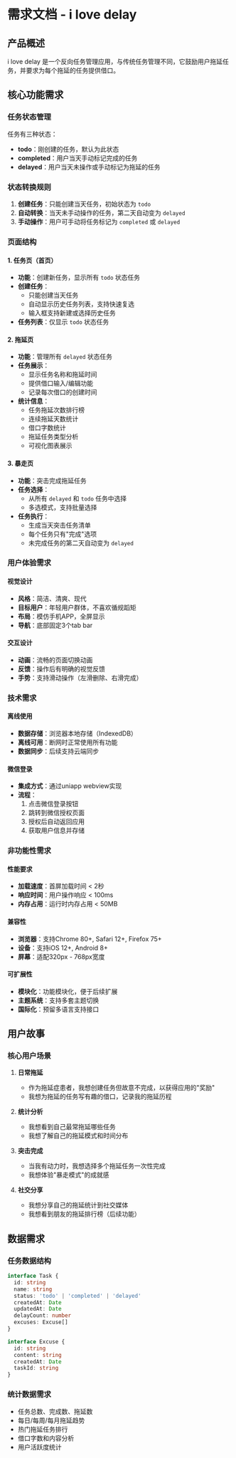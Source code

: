 # 需求文档 - i love delay

## 产品概述

i love delay 是一个反向任务管理应用，与传统任务管理不同，它鼓励用户拖延任务，并要求为每个拖延的任务提供借口。

## 核心功能需求

### 任务状态管理

任务有三种状态：
- **todo**：刚创建的任务，默认为此状态
- **completed**：用户当天手动标记完成的任务
- **delayed**：用户当天未操作或手动标记为拖延的任务

### 状态转换规则

1. **创建任务**：只能创建当天任务，初始状态为 `todo`
2. **自动转换**：当天未手动操作的任务，第二天自动变为 `delayed`
3. **手动操作**：用户可手动将任务标记为 `completed` 或 `delayed`

### 页面结构

#### 1. 任务页（首页）
- **功能**：创建新任务，显示所有 `todo` 状态任务
- **创建任务**：
  - 只能创建当天任务
  - 自动显示历史任务列表，支持快速复选
  - 输入框支持新建或选择历史任务
- **任务列表**：仅显示 `todo` 状态任务

#### 2. 拖延页
- **功能**：管理所有 `delayed` 状态任务
- **任务展示**：
  - 显示任务名称和拖延时间
  - 提供借口输入/编辑功能
  - 记录每次借口的创建时间
- **统计信息**：
  - 任务拖延次数排行榜
  - 连续拖延天数统计
  - 借口字数统计
  - 拖延任务类型分析
  - 可视化图表展示

#### 3. 暴走页
- **功能**：突击完成拖延任务
- **任务选择**：
  - 从所有 `delayed` 和 `todo` 任务中选择
  - 多选模式，支持批量选择
- **任务执行**：
  - 生成当天突击任务清单
  - 每个任务只有"完成"选项
  - 未完成任务的第二天自动变为 `delayed`

### 用户体验需求

#### 视觉设计
- **风格**：简洁、清爽、现代
- **目标用户**：年轻用户群体，不喜欢循规蹈矩
- **布局**：模仿手机APP，全屏显示
- **导航**：底部固定3个tab bar

#### 交互设计
- **动画**：流畅的页面切换动画
- **反馈**：操作后有明确的视觉反馈
- **手势**：支持滑动操作（左滑删除、右滑完成）

### 技术需求

#### 离线使用
- **数据存储**：浏览器本地存储（IndexedDB）
- **离线可用**：断网时正常使用所有功能
- **数据同步**：后续支持云端同步

#### 微信登录
- **集成方式**：通过uniapp webview实现
- **流程**：
  1. 点击微信登录按钮
  2. 跳转到微信授权页面
  3. 授权后自动返回应用
  4. 获取用户信息并存储

### 非功能性需求

#### 性能要求
- **加载速度**：首屏加载时间 < 2秒
- **响应时间**：用户操作响应 < 100ms
- **内存占用**：运行时内存占用 < 50MB

#### 兼容性
- **浏览器**：支持Chrome 80+, Safari 12+, Firefox 75+
- **设备**：支持iOS 12+, Android 8+
- **屏幕**：适配320px - 768px宽度

#### 可扩展性
- **模块化**：功能模块化，便于后续扩展
- **主题系统**：支持多套主题切换
- **国际化**：预留多语言支持接口

## 用户故事

### 核心用户场景

1. **日常拖延**
   - 作为拖延症患者，我想创建任务但故意不完成，以获得应用的"奖励"
   - 我想为拖延的任务写有趣的借口，记录我的拖延历程

2. **统计分析**
   - 我想看到自己最常拖延哪些任务
   - 我想了解自己的拖延模式和时间分布

3. **突击完成**
   - 当我有动力时，我想选择多个拖延任务一次性完成
   - 我想体验"暴走模式"的成就感

4. **社交分享**
   - 我想分享自己的拖延统计到社交媒体
   - 我想看到朋友的拖延排行榜（后续功能）

## 数据需求

### 任务数据结构
```typescript
interface Task {
  id: string
  name: string
  status: 'todo' | 'completed' | 'delayed'
  createdAt: Date
  updatedAt: Date
  delayCount: number
  excuses: Excuse[]
}

interface Excuse {
  id: string
  content: string
  createdAt: Date
  taskId: string
}
```

### 统计数据需求
- 任务总数、完成数、拖延数
- 每日/每周/每月拖延趋势
- 热门拖延任务排行
- 借口字数和内容分析
- 用户活跃度统计